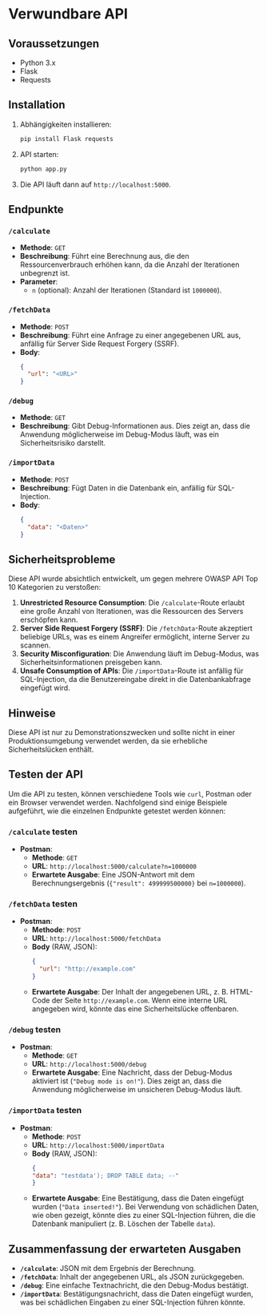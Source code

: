 # Verwundbare API

## Voraussetzungen
- Python 3.x
- Flask
- Requests

## Installation
1. Abhängigkeiten installieren:
   ```sh
   pip install Flask requests
   ```

2. API starten:
   ```sh
   python app.py
   ```

3. Die API läuft dann auf `http://localhost:5000`.

## Endpunkte

### `/calculate`
- **Methode**: `GET`
- **Beschreibung**: Führt eine Berechnung aus, die den Ressourcenverbrauch erhöhen kann, da die Anzahl der Iterationen unbegrenzt ist.
- **Parameter**:
  - `n` (optional): Anzahl der Iterationen (Standard ist `1000000`).

### `/fetchData`
- **Methode**: `POST`
- **Beschreibung**: Führt eine Anfrage zu einer angegebenen URL aus, anfällig für Server Side Request Forgery (SSRF).
- **Body**:
  ```json
  {
    "url": "<URL>"
  }
  ```

### `/debug`
- **Methode**: `GET`
- **Beschreibung**: Gibt Debug-Informationen aus. Dies zeigt an, dass die Anwendung möglicherweise im Debug-Modus läuft, was ein Sicherheitsrisiko darstellt.

### `/importData`
- **Methode**: `POST`
- **Beschreibung**: Fügt Daten in die Datenbank ein, anfällig für SQL-Injection.
- **Body**:
  ```json
  {
    "data": "<Daten>"
  }
  ```

## Sicherheitsprobleme
Diese API wurde absichtlich entwickelt, um gegen mehrere OWASP API Top 10 Kategorien zu verstoßen:

1. **Unrestricted Resource Consumption**: Die `/calculate`-Route erlaubt eine große Anzahl von Iterationen, was die Ressourcen des Servers erschöpfen kann.
2. **Server Side Request Forgery (SSRF)**: Die `/fetchData`-Route akzeptiert beliebige URLs, was es einem Angreifer ermöglicht, interne Server zu scannen.
3. **Security Misconfiguration**: Die Anwendung läuft im Debug-Modus, was Sicherheitsinformationen preisgeben kann.
4. **Unsafe Consumption of APIs**: Die `/importData`-Route ist anfällig für SQL-Injection, da die Benutzereingabe direkt in die Datenbankabfrage eingefügt wird.

## Hinweise
Diese API ist nur zu Demonstrationszwecken und sollte nicht in einer Produktionsumgebung verwendet werden, da sie erhebliche Sicherheitslücken enthält.

## Testen der API
Um die API zu testen, können verschiedene Tools wie `curl`, Postman oder ein Browser verwendet werden. Nachfolgend sind einige Beispiele aufgeführt, wie die einzelnen Endpunkte getestet werden können:

### `/calculate` testen
- **Postman**:
  - **Methode**: `GET`
  - **URL**: `http://localhost:5000/calculate?n=1000000`
  - **Erwartete Ausgabe**: Eine JSON-Antwort mit dem Berechnungsergebnis (`{"result": 499999500000}` bei `n=1000000`).

### `/fetchData` testen
- **Postman**:
  - **Methode**: `POST`
  - **URL**: `http://localhost:5000/fetchData`
  - **Body** (RAW, JSON):
    ```json
    {
      "url": "http://example.com"
    }
    ```
  - **Erwartete Ausgabe**: Der Inhalt der angegebenen URL, z. B. HTML-Code der Seite `http://example.com`. Wenn eine interne URL angegeben wird, könnte das eine Sicherheitslücke offenbaren.

### `/debug` testen
- **Postman**:
  - **Methode**: `GET`
  - **URL**: `http://localhost:5000/debug`
  - **Erwartete Ausgabe**: Eine Nachricht, dass der Debug-Modus aktiviert ist (`"Debug mode is on!"`). Dies zeigt an, dass die Anwendung möglicherweise im unsicheren Debug-Modus läuft.

### `/importData` testen
- **Postman**:
  - **Methode**: `POST`
  - **URL**: `http://localhost:5000/importData`
  - **Body** (RAW, JSON):
    ```json
    {
    "data": "testdata'); DROP TABLE data; --"
    }

    ```
  - **Erwartete Ausgabe**: Eine Bestätigung, dass die Daten eingefügt wurden (`"Data inserted!"`). Bei Verwendung von schädlichen Daten, wie oben gezeigt, könnte dies zu einer SQL-Injection führen, die die Datenbank manipuliert (z. B. Löschen der Tabelle `data`).

## Zusammenfassung der erwarteten Ausgaben
- **`/calculate`**: JSON mit dem Ergebnis der Berechnung.
- **`/fetchData`**: Inhalt der angegebenen URL, als JSON zurückgegeben.
- **`/debug`**: Eine einfache Textnachricht, die den Debug-Modus bestätigt.
- **`/importData`**: Bestätigungsnachricht, dass die Daten eingefügt wurden, was bei schädlichen Eingaben zu einer SQL-Injection führen könnte.
